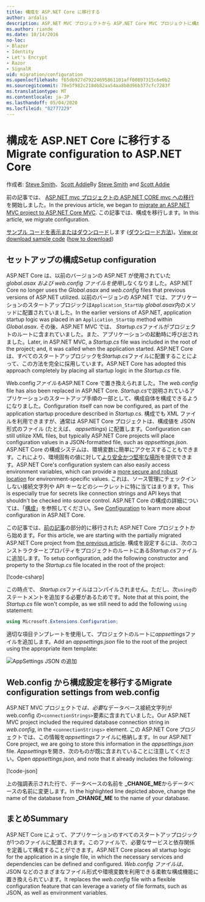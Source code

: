 ```yaml
---
title: 構成を ASP.NET Core に移行する
author: ardalis
description: ASP.NET MVC プロジェクトから ASP.NET Core MVC プロジェクトに構成を移行する方法について説明します。
ms.author: riande
ms.date: 10/14/2016
no-loc:
- Blazor
- Identity
- Let's Encrypt
- Razor
- SignalR
uid: migration/configuration
ms.openlocfilehash: f65db927d79224695861101aff00897315c6e0b2
ms.sourcegitcommit: 70e5f982c218db82aa54aa8b8d96b377cfc7283f
ms.translationtype: MT
ms.contentlocale: ja-JP
ms.lasthandoff: 05/04/2020
ms.locfileid: "82777229"
---
```

# <a name="migrate-configuration-to-aspnet-core"></a><span data-ttu-id="c4f3e-103">構成を ASP.NET Core に移行する</span><span class="sxs-lookup"><span data-stu-id="c4f3e-103">Migrate configuration to ASP.NET Core</span></span>

<span data-ttu-id="c4f3e-104">作成者: [Steve Smith](https://ardalis.com/)、[Scott Addie](https://scottaddie.com)</span><span class="sxs-lookup"><span data-stu-id="c4f3e-104">By [Steve Smith](https://ardalis.com/) and [Scott Addie](https://scottaddie.com)</span></span>

<span data-ttu-id="c4f3e-105">前の記事では、 [ASP.NET mvc プロジェクトの ASP.NET CORE mvc への移行](xref:migration/mvc)を開始しました。</span><span class="sxs-lookup"><span data-stu-id="c4f3e-105">In the previous article, we began to [migrate an ASP.NET MVC project to ASP.NET Core MVC](xref:migration/mvc).</span></span> <span data-ttu-id="c4f3e-106">この記事では、構成を移行します。</span><span class="sxs-lookup"><span data-stu-id="c4f3e-106">In this article, we migrate configuration.</span></span>

<span data-ttu-id="c4f3e-107">[サンプル コードを表示またはダウンロード](https://github.com/dotnet/AspNetCore.Docs/tree/master/aspnetcore/migration/configuration/samples)します ([ダウンロード方法](xref:index#how-to-download-a-sample))。</span><span class="sxs-lookup"><span data-stu-id="c4f3e-107">[View or download sample code](https://github.com/dotnet/AspNetCore.Docs/tree/master/aspnetcore/migration/configuration/samples) ([how to download](xref:index#how-to-download-a-sample))</span></span>

## <a name="setup-configuration"></a><span data-ttu-id="c4f3e-108">セットアップの構成</span><span class="sxs-lookup"><span data-stu-id="c4f3e-108">Setup configuration</span></span>

<span data-ttu-id="c4f3e-109">ASP.NET Core は、以前のバージョンの ASP.NET が使用されていた*global.asax* *および web.config ファイルを使用*しなくなりました。</span><span class="sxs-lookup"><span data-stu-id="c4f3e-109">ASP.NET Core no longer uses the *Global.asax* and *web.config* files that previous versions of ASP.NET utilized.</span></span> <span data-ttu-id="c4f3e-110">以前のバージョンの ASP.NET では、アプリケーションのスタートアップロジックは`Application_StartUp` *global.asax*内のメソッドに配置されていました。</span><span class="sxs-lookup"><span data-stu-id="c4f3e-110">In the earlier versions of ASP.NET, application startup logic was placed in an `Application_StartUp` method within *Global.asax*.</span></span> <span data-ttu-id="c4f3e-111">その後、ASP.NET MVC では、 *Startup.cs*ファイルがプロジェクトのルートに含まれていました。また、アプリケーションの起動時に呼び出されました。</span><span class="sxs-lookup"><span data-stu-id="c4f3e-111">Later, in ASP.NET MVC, a *Startup.cs* file was included in the root of the project; and, it was called when the application started.</span></span> <span data-ttu-id="c4f3e-112">ASP.NET Core は、すべてのスタートアップロジックを*Startup.cs*ファイルに配置することによって、この方法を完全に採用しています。</span><span class="sxs-lookup"><span data-stu-id="c4f3e-112">ASP.NET Core has adopted this approach completely by placing all startup logic in the *Startup.cs* file.</span></span>

<span data-ttu-id="c4f3e-113">Web.config*ファイルも*ASP.NET Core で置き換えられました。</span><span class="sxs-lookup"><span data-stu-id="c4f3e-113">The *web.config* file has also been replaced in ASP.NET Core.</span></span> <span data-ttu-id="c4f3e-114">*Startup.cs*で説明されているアプリケーションのスタートアップ手順の一部として、構成自体を構成できるようになりました。</span><span class="sxs-lookup"><span data-stu-id="c4f3e-114">Configuration itself can now be configured, as part of the application startup procedure described in *Startup.cs*.</span></span> <span data-ttu-id="c4f3e-115">構成でも XML ファイルを利用できますが、通常は ASP.NET Core プロジェクトは、構成値を JSON 形式のファイル (たとえば、 *appsettings*) に配置します。</span><span class="sxs-lookup"><span data-stu-id="c4f3e-115">Configuration can still utilize XML files, but typically ASP.NET Core projects will place configuration values in a JSON-formatted file, such as *appsettings.json*.</span></span> <span data-ttu-id="c4f3e-116">ASP.NET Core の構成システムは、環境変数に簡単にアクセスすることもできます。これにより、環境固有の値に対して[より安全かつ堅牢な場所](xref:security/app-secrets)を提供できます。</span><span class="sxs-lookup"><span data-stu-id="c4f3e-116">ASP.NET Core's configuration system can also easily access environment variables, which can provide a [more secure and robust location](xref:security/app-secrets) for environment-specific values.</span></span> <span data-ttu-id="c4f3e-117">これは、ソース管理にチェックインしない接続文字列や API キーなどのシークレットに特に当てはまります。</span><span class="sxs-lookup"><span data-stu-id="c4f3e-117">This is especially true for secrets like connection strings and API keys that shouldn't be checked into source control.</span></span> <span data-ttu-id="c4f3e-118">ASP.NET Core の構成の詳細については、「[構成](xref:fundamentals/configuration/index)」を参照してください。</span><span class="sxs-lookup"><span data-stu-id="c4f3e-118">See [Configuration](xref:fundamentals/configuration/index) to learn more about configuration in ASP.NET Core.</span></span>

<span data-ttu-id="c4f3e-119">この記事では、[前の記事](xref:migration/mvc)の部分的に移行された ASP.NET Core プロジェクトから始めます。</span><span class="sxs-lookup"><span data-stu-id="c4f3e-119">For this article, we are starting with the partially migrated ASP.NET Core project from [the previous article](xref:migration/mvc).</span></span> <span data-ttu-id="c4f3e-120">構成を設定するには、次のコンストラクターとプロパティをプロジェクトのルートにある*Startup.cs*ファイルに追加します。</span><span class="sxs-lookup"><span data-stu-id="c4f3e-120">To setup configuration, add the following constructor and property to the *Startup.cs* file located in the root of the project:</span></span>

[!code-csharp[](configuration/samples/WebApp1/src/WebApp1/Startup.cs?range=11-16)]

<span data-ttu-id="c4f3e-121">この時点で、 *Startup.cs*ファイルはコンパイルされません。ただし、次`using`のステートメントを追加する必要があるためです。</span><span class="sxs-lookup"><span data-stu-id="c4f3e-121">Note that at this point, the *Startup.cs* file won't compile, as we still need to add the following `using` statement:</span></span>

```csharp
using Microsoft.Extensions.Configuration;
```

<span data-ttu-id="c4f3e-122">適切な項目テンプレートを使用して、プロジェクトのルートに*appsettings*ファイルを追加します。</span><span class="sxs-lookup"><span data-stu-id="c4f3e-122">Add an *appsettings.json* file to the root of the project using the appropriate item template:</span></span>

![AppSettings JSON の追加](configuration/_static/add-appsettings-json.png)

## <a name="migrate-configuration-settings-from-webconfig"></a><span data-ttu-id="c4f3e-124">Web.config から構成設定を移行する</span><span class="sxs-lookup"><span data-stu-id="c4f3e-124">Migrate configuration settings from web.config</span></span>

<span data-ttu-id="c4f3e-125">ASP.NET MVC プロジェクトで*は、必要*なデータベース接続文字列が web.config の`<connectionStrings>`要素に含まれていました。</span><span class="sxs-lookup"><span data-stu-id="c4f3e-125">Our ASP.NET MVC project included the required database connection string in *web.config*, in the `<connectionStrings>` element.</span></span> <span data-ttu-id="c4f3e-126">この ASP.NET Core プロジェクトでは、この情報を*appsettings*ファイルに格納します。</span><span class="sxs-lookup"><span data-stu-id="c4f3e-126">In our ASP.NET Core project, we are going to store this information in the *appsettings.json* file.</span></span> <span data-ttu-id="c4f3e-127">*Appsettings*を開き、次のものが既に含まれていることに注意してください。</span><span class="sxs-lookup"><span data-stu-id="c4f3e-127">Open *appsettings.json*, and note that it already includes the following:</span></span>

[!code-json[](../migration/configuration/samples/WebApp1/src/WebApp1/appsettings.json?highlight=4)]

<span data-ttu-id="c4f3e-128">上の強調表示された行で、データベースの名前を **_CHANGE_ME**からデータベースの名前に変更します。</span><span class="sxs-lookup"><span data-stu-id="c4f3e-128">In the highlighted line depicted above, change the name of the database from **_CHANGE_ME** to the name of your database.</span></span>

## <a name="summary"></a><span data-ttu-id="c4f3e-129">まとめ</span><span class="sxs-lookup"><span data-stu-id="c4f3e-129">Summary</span></span>

<span data-ttu-id="c4f3e-130">ASP.NET Core によって、アプリケーションのすべてのスタートアップロジックが1つのファイルに配置されます。このファイルで、必要なサービスと依存関係を定義して構成することができます。</span><span class="sxs-lookup"><span data-stu-id="c4f3e-130">ASP.NET Core places all startup logic for the application in a single file, in which the necessary services and dependencies can be defined and configured.</span></span> <span data-ttu-id="c4f3e-131">*Web.config ファイルは*、JSON などのさまざまなファイル形式や環境変数を利用できる柔軟な構成機能に置き換えられています。</span><span class="sxs-lookup"><span data-stu-id="c4f3e-131">It replaces the *web.config* file with a flexible configuration feature that can leverage a variety of file formats, such as JSON, as well as environment variables.</span></span>
